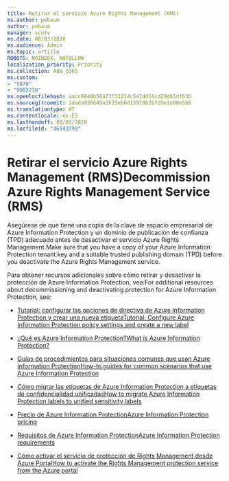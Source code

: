 ```yaml
---
title: Retirar el servicio Azure Rights Management (RMS)
ms.author: pebaum
author: pebaum
manager: scotv
ms.date: 08/03/2020
ms.audience: Admin
ms.topic: article
ROBOTS: NOINDEX, NOFOLLOW
localization_priority: Priority
ms.collection: Adm_O365
ms.custom:
- "5070"
- "9002278"
ms.openlocfilehash: aacc6846b50473f31214c541dd16cd29d65df63b
ms.sourcegitcommit: 1dada930649a2625eb6d15910b2bfd5e1e00e5b6
ms.translationtype: HT
ms.contentlocale: es-ES
ms.lasthandoff: 08/03/2020
ms.locfileid: "46543798"
---
```

# <a name="decommission-azure-rights-management-service-rms"></a><span data-ttu-id="91623-102">Retirar el servicio Azure Rights Management (RMS)</span><span class="sxs-lookup"><span data-stu-id="91623-102">Decommission Azure Rights Management Service (RMS)</span></span>

<span data-ttu-id="91623-103">Asegúrese de que tiene una copia de la clave de espacio empresarial de Azure Information Protection y un dominio de publicación de confianza (TPD) adecuado antes de desactivar el servicio Azure Rights Management.</span><span class="sxs-lookup"><span data-stu-id="91623-103">Make sure that you have a copy of your Azure Information Protection tenant key and a suitable trusted publishing domain (TPD) before you deactivate the Azure Rights Management service.</span></span>

<span data-ttu-id="91623-104">Para obtener recursos adicionales sobre cómo retirar y desactivar la protección de Azure Information Protection, vea:</span><span class="sxs-lookup"><span data-stu-id="91623-104">For additional resources about decommissioning and deactivating protection for Azure Information Protection, see:</span></span>

- [<span data-ttu-id="91623-105">Tutorial: configurar las opciones de directiva de Azure Information Protection y crear una nueva etiqueta</span><span class="sxs-lookup"><span data-stu-id="91623-105">Tutorial: Configure Azure Information Protection policy settings and create a new label</span></span>](https://docs.microsoft.com/azure/information-protection/get-started/infoprotect-quick-start-tutorial)
- [<span data-ttu-id="91623-106">¿Qué es Azure Information Protection?</span><span class="sxs-lookup"><span data-stu-id="91623-106">What is Azure Information Protection?</span></span>](https://docs.microsoft.com/azure/information-protection/what-is-information-protection)
- [<span data-ttu-id="91623-107">Guías de procedimientos para situaciones comunes que usan Azure Information Protection</span><span class="sxs-lookup"><span data-stu-id="91623-107">How-to guides for common scenarios that use Azure Information Protection</span></span>](https://docs.microsoft.com/azure/information-protection/how-to-guides)  
    
- [<span data-ttu-id="91623-108">Cómo migrar las etiquetas de Azure Information Protection a etiquetas de confidencialidad unificadas</span><span class="sxs-lookup"><span data-stu-id="91623-108">How to migrate Azure Information Protection labels to unified sensitivity labels</span></span>](https://docs.microsoft.com/azure/information-protection/configure-policy-migrate-labels)  
    
- [<span data-ttu-id="91623-109">Precio de Azure Information Protection</span><span class="sxs-lookup"><span data-stu-id="91623-109">Azure Information Protection pricing</span></span>](https://azure.microsoft.com/pricing/details/information-protection)  
    
- [<span data-ttu-id="91623-110">Requisitos de Azure Information Protection</span><span class="sxs-lookup"><span data-stu-id="91623-110">Azure Information Protection requirements</span></span>](https://docs.microsoft.com/azure/information-protection/get-started/requirements)  
    
- [<span data-ttu-id="91623-111">Cómo activar el servicio de protección de Rights Management desde Azure Portal</span><span class="sxs-lookup"><span data-stu-id="91623-111">How to activate the Rights Management protection service from the Azure portal</span></span>](https://docs.microsoft.com/azure/information-protection/deploy-use/activate-azure)
